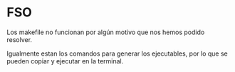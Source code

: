 # FSO
Los makefile no funcionan por algún motivo que nos hemos podido resolver.

Igualmente estan los comandos para generar los ejecutables, por lo que se pueden copiar y ejecutar en la terminal.